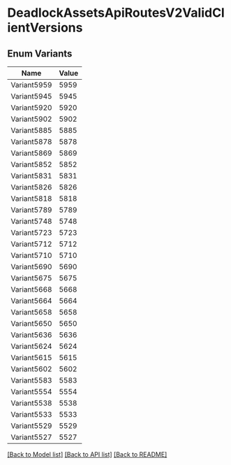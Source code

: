 # DeadlockAssetsApiRoutesV2ValidClientVersions

## Enum Variants

| Name | Value |
|---- | -----|
| Variant5959 | 5959 |
| Variant5945 | 5945 |
| Variant5920 | 5920 |
| Variant5902 | 5902 |
| Variant5885 | 5885 |
| Variant5878 | 5878 |
| Variant5869 | 5869 |
| Variant5852 | 5852 |
| Variant5831 | 5831 |
| Variant5826 | 5826 |
| Variant5818 | 5818 |
| Variant5789 | 5789 |
| Variant5748 | 5748 |
| Variant5723 | 5723 |
| Variant5712 | 5712 |
| Variant5710 | 5710 |
| Variant5690 | 5690 |
| Variant5675 | 5675 |
| Variant5668 | 5668 |
| Variant5664 | 5664 |
| Variant5658 | 5658 |
| Variant5650 | 5650 |
| Variant5636 | 5636 |
| Variant5624 | 5624 |
| Variant5615 | 5615 |
| Variant5602 | 5602 |
| Variant5583 | 5583 |
| Variant5554 | 5554 |
| Variant5538 | 5538 |
| Variant5533 | 5533 |
| Variant5529 | 5529 |
| Variant5527 | 5527 |


[[Back to Model list]](../README.md#documentation-for-models) [[Back to API list]](../README.md#documentation-for-api-endpoints) [[Back to README]](../README.md)


